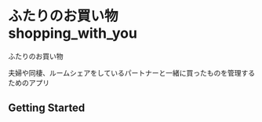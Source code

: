 # ふたりのお買い物　 shopping_with_you

ふたりのお買い物

夫婦や同棲、ルームシェアをしているパートナーと一緒に買ったものを管理するためのアプリ

## Getting Started
